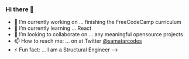 ### Hi there 👋


- 🔭 I’m currently working on ... finishing the FreeCodeCamp curriculum
- 🌱 I’m currently learning ... React
- 👯 I’m looking to collaborate on ... any meaningful opensource projects
- 📫 How to reach me: ... on at Twitter [@samatarcodes](https://twitter.com/samatarcodes)
- ⚡ Fun fact: ... I am a Structural Engineer
-->
